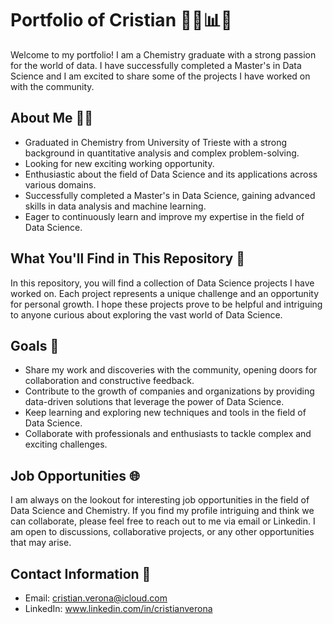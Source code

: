 # Portfolio of Cristian 👨‍🔬📊🚀

Welcome to my portfolio! I am a Chemistry graduate with a strong passion for the world of data. 
I have successfully completed a Master's in Data Science and I am excited to share some of the projects I have worked on with the community.

## About Me 🙋‍♂️

- Graduated in Chemistry from University of Trieste with a strong background in quantitative analysis and complex problem-solving.
- Looking for new exciting working opportunity.
- Enthusiastic about the field of Data Science and its applications across various domains.
- Successfully completed a Master's in Data Science, gaining advanced skills in data analysis and machine learning.
- Eager to continuously learn and improve my expertise in the field of Data Science.

## What You'll Find in This Repository 📁

In this repository, you will find a collection of Data Science projects I have worked on.
Each project represents a unique challenge and an opportunity for personal growth. 
I hope these projects prove to be helpful and intriguing to anyone curious about exploring the vast world of Data Science.

## Goals 🎯

- Share my work and discoveries with the community, opening doors for collaboration and constructive feedback.
- Contribute to the growth of companies and organizations by providing data-driven solutions that leverage the power of Data Science.
- Keep learning and exploring new techniques and tools in the field of Data Science.
- Collaborate with professionals and enthusiasts to tackle complex and exciting challenges.

## Job Opportunities 🌐

I am always on the lookout for interesting job opportunities in the field of Data Science and Chemistry. 
If you find my profile intriguing and think we can collaborate, please feel free to reach out to me via email or Linkedin.
I am open to discussions, collaborative projects, or any other opportunities that may arise.

## Contact Information 📧

- Email: cristian.verona@icloud.com
- LinkedIn: www.linkedin.com/in/cristianverona



